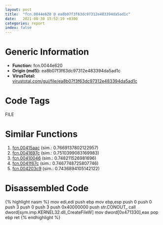 ```yaml
---
layout: post
title:  "fcn.0044e620 @ ea8b07f3f63dc97312e483394da5ad1c"
date:   2021-08-30 15:52:19 +0300
categories: report
index: false
---
```


# Generic Information
- **Function:** fcn.0044e620
- **Origin (md5):** ea8b07f3f63dc97312e483394da5ad1c
- **VirusTotal:** [virustotal.com/gui/file/ea8b07f3f63dc97312e483394da5ad1c][virustotal_ref]

# Code Tags
<span class="tag" id="FILE">FILE</span>


# Similar Functions

1. [fcn.00415aac][similar_1_ref] (sim.: 0.7669137802122957)
2. [fcn.0041697c][similar_2_ref] (sim.: 0.7510399083169983)
3. [fcn.00410046][similar_3_ref] (sim.: 0.748211526981696)
4. [fcn.0041f67c][similar_4_ref] (sim.: 0.7467748725807746)
5. [fcn.004203c9][similar_5_ref] (sim.: 0.7436894105142122)


# Disassembled Code

{% highlight nasm %}
mov edi,edi
push ebp
mov ebp,esp
push 0
push 0
push 3
push 0
push 3
push 0x40000000
push str.CONOUT_
call dword[sym.imp.KERNEL32.dll_CreateFileW]
mov dword[0x471330],eax
pop ebp
ret 
{% endhighlight %}


[similar_1_ref]: /report/fcn.00415aac@91990b2a71b4496d16eeca2a1944c7d3
[similar_2_ref]: /report/fcn.0041697c@07c2b7c33c5e57bea41d904b6b553dfe
[similar_3_ref]: /report/fcn.00410046@2c8a7c95e17b0f44ef766fcaa6addd71
[similar_4_ref]: /report/fcn.0041f67c@c286c3efb228e1142835f408edf32332
[similar_5_ref]: /report/fcn.004203c9@214019fc1439a81af54ff417c477f8dc
[virustotal_ref]: https://www.virustotal.com/gui/file/ea8b07f3f63dc97312e483394da5ad1c